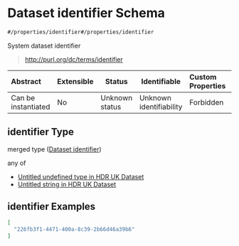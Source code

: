 # Dataset identifier Schema

```txt
#/properties/identifier#/properties/identifier
```

System dataset identifier


> <http://purl.org/dc/terms/identifier>
>

| Abstract            | Extensible | Status         | Identifiable            | Custom Properties | Additional Properties | Access Restrictions | Defined In                                                                                         |
| :------------------ | ---------- | -------------- | ----------------------- | :---------------- | --------------------- | ------------------- | -------------------------------------------------------------------------------------------------- |
| Can be instantiated | No         | Unknown status | Unknown identifiability | Forbidden         | Allowed               | none                | [dataset.schema.json\*](../../../schema/dataset/latest/dataset.schema.json "open original schema") |

## identifier Type

merged type ([Dataset identifier](dataset-properties-dataset-identifier.md))

any of

-   [Untitled undefined type in HDR UK Dataset](dataset-properties-dataset-identifier-anyof-0.md "check type definition")
-   [Untitled string in HDR UK Dataset](dataset-properties-dataset-identifier-anyof-1.md "check type definition")

## identifier Examples

```json
[
  "226fb3f1-4471-400a-8c39-2b66d46a39b6"
]
```
